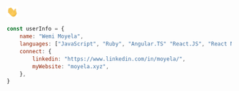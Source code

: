 <img src="https://github.com/AbdussamadYisau/AbdussamadYisau/blob/master/Hi.gif" width="25px">


```javascript
const userInfo = {
    name: "Wemi Moyela",
    languages: ["JavaScript", "Ruby", "Angular.TS" "React.JS", "React Native", "NodeJS", "Python"],
    connect: {
        linkedin: "https://www.linkedin.com/in/moyela/",
        myWebsite: "moyela.xyz",
    },
}
```
